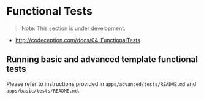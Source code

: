 Functional Tests
================

> Note: This section is under development.

- http://codeception.com/docs/04-FunctionalTests

Running basic and advanced template functional tests
----------------------------------------------------

Please refer to instructions provided in `apps/advanced/tests/README.md` and `apps/basic/tests/README.md`.
